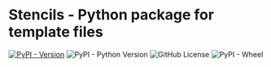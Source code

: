 # Stencils - Python package for template files 

[![PyPI - Version](https://img.shields.io/pypi/v/stencils?style=for-the-badge)](https://pypi.org/project/consolio)
![PyPI - Python Version](https://img.shields.io/pypi/pyversions/stencils?style=for-the-badge)
![GitHub License](https://img.shields.io/github/license/devcoons/stencils?style=for-the-badge)
![PyPI - Wheel](https://img.shields.io/pypi/wheel/stencils?style=for-the-badge&color=%23F0F)
